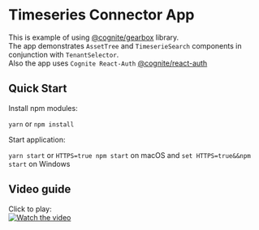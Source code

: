 # Timeseries Connector App

This is example of using [@cognite/gearbox](https://github.com/cognitedata/gearbox.js) library.</br>
The app demonstrates `AssetTree` and `TimeserieSearch` components in conjunction with `TenantSelector`.</br>
Also the app uses `Cognite React-Auth` [@cognite/react-auth](https://github.com/cognitedata/react-auth)

## Quick Start

Install npm modules:

`yarn` or `npm install`

Start application:

`yarn start` or `HTTPS=true npm start` on macOS and `set HTTPS=true&&npm start` on Windows

## Video guide

Click to play:
<br>
[![Watch the video](https://img.youtube.com/vi/fiHp4kEsVcc/hqdefault.jpg)](https://www.youtube.com/watch?v=fiHp4kEsVcc)
